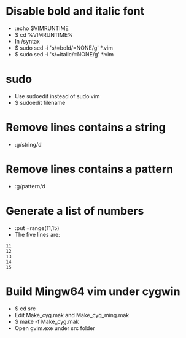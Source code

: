 Disable bold and italic font
=====
* :echo $VIMRUNTIME
* $ cd %VIMRUNTIME%
* In /syntax
* $ sudo sed -i 's/=bold/=NONE/g' \*.vim
* $ sudo sed -i 's/=italic/=NONE/g' \*.vim

sudo
=====
* Use sudoedit instead of sudo vim
* $ sudoedit filename

Remove lines contains a string
====
* :g/string/d

Remove lines contains a pattern
====
* :g/pattern/d

Generate a list of numbers
=====
* :put =range(11,15)
* The five lines are:
```vim
11
12
13
14
15
```

Build Mingw64 vim under cygwin
=====
* $ cd src
* Edit Make_cyg.mak and Make_cyg_ming.mak
* $ make -f Make_cyg.mak
* Open gvim.exe under src folder
